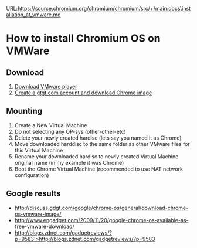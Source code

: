 URL:https://source.chromium.org/chromium/chromium/src/+/main:docs\installation_at_vmware.md
# How to install Chromium OS on VMWare

## Download

1.  [Download VMware player](http://www.vmware.com/products/player/)
2.  [Create a gtgt.com account and download Chrome image](http://gdgt.com/google/chrome-os/download/)

## Mounting

1.  Create a New Virtual Machine
1.  Do not selecting any OP-sys (other-other-etc)
1.  Delete your newly created hardisc (lets say you named it as Chrome)
1.  Move downloaded harddisc to the same folder as other VMware files for this
    Virtual Machine
1.  Rename your downloaded hardisc to newly created Virtual Machine original
    name (in my example it was Chrome)
1.  Boot the Chrome Virtual Machine (recommended to use NAT network
    configuration)

## Google results

*   http://discuss.gdgt.com/google/chrome-os/general/download-chrome-os-vmware-image/
*   http://www.engadget.com/2009/11/20/google-chrome-os-available-as-free-vmware-download/
*   http://blogs.zdnet.com/gadgetreviews/?p=9583'>http://blogs.zdnet.com/gadgetreviews/?p=9583
